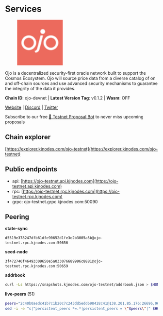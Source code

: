 # Services

<figure><img src="https://raw.githubusercontent.com/kj89/cosmos-images/main/logos/ojo.png" width="150" alt=""><figcaption></figcaption></figure>

Ojo is a decentralized security-first oracle network built  to support the Cosmos Ecosystem. Ojo will source price data  from a diverse catalog of on and off-chain sources and use  advanced security mechanisms to guarantee the integrity of the data it provides.

**Chain ID**: ojo-devnet | **Latest Version Tag**: v0.1.2 | **Wasm**: OFF

[Website](https://ojo.network) | [Discord](https://discord.gg/fd8Yrex8nC) | [Twitter](https://twitter.com/ojo_network)



Subscribe to our free [🤖 Testnet Proposal Bot](https://t.me/kjnodes_testnet_proposal_bot) to never miss upcoming proposals


## Chain explorer
[https://explorer.kjnodes.com/ojo-testnet](https://explorer.kjnodes.com/ojo-testnet)

## Public endpoints

* api: [https://ojo-testnet.api.kjnodes.com](https://ojo-testnet.api.kjnodes.com)
* rpc: [https://ojo-testnet.rpc.kjnodes.com](https://ojo-testnet.rpc.kjnodes.com)
* grpc: ojo-testnet.grpc.kjnodes.com:50090

## Peering

**state-sync**

```text
d5519e378247dfb61dfe90652d1fe3e2b3005a5b@ojo-testnet.rpc.kjnodes.com:50656
```

**seed-node**

```text
3f472746f46493309650e5a033076689996c8881@ojo-testnet.rpc.kjnodes.com:50659
```

**addrbook**
```bash
curl -Ls https://snapshots.kjnodes.com/ojo-testnet/addrbook.json > $HOME/.ojo/config/addrbook.json
```

**live-peers** (51)
```bash
peers="2c40b0aedc41b7c1b20c7c243dd5edd698428c41@138.201.85.176:26696,969b1e53d217abf769054777190f9a65eb8174cf@46.4.61.91:26656,4e38368e64b1951439e7d6ac3387dae9dcfef120@94.130.16.254:60956,239caa37cb0f131b01be8151631b649dc700cd97@95.217.200.36:46656,d5519e378247dfb61dfe90652d1fe3e2b3005a5b@65.109.68.190:50656,ae3621c022cddc8c05d7640c14147d257746fb74@185.215.166.73:26656,5c2a752c9b1952dbed075c56c600c3a79b58c395@95.214.52.139:27226,d5b2ae8815b09a30ab253957f7eca052dde3101d@65.108.9.164:24656,408ee86160af26ee7204d220498e80638f7874f4@161.97.109.47:38656,783187fd50077da7a373ad020a37d47f2d87cd9b@164.90.220.252:32656,f474a520009496972515f843cdb835fc7d663779@65.109.23.114:21656,0ac9841750afe017b882768b0e29e72b8296d6b0@104.194.8.68:46656,cc6174ef7ddc3e853efe3cd15ee760b9a26d6dbb@161.97.79.100:33656,d18abe07d27a732e913a782d31b691087a76078d@88.99.164.158:37096,50e9bd8647571268df2313df6c46ba9960c9f40e@178.128.88.30:26656,fee808fc235e2f345caaaee1d65f818d710f6433@213.137.237.201:26656,0ea23938eaefffe447eb0126d4951e2ac9c45637@45.140.147.252:26656,57847cb629cd707515b838a5baaf2b5c3ca0b022@65.108.199.206:37656,affee2f485ca15c68c302ad98e8de41fcd0e71ba@162.19.238.49:26656,f4663c5df8ee2e2b6e1cc6a9d7ad09687a27e08c@68.183.32.158:26656,02cbe3e13614ae34d847fbab3a03567788e17b84@65.109.122.105:60956,b133dde2713a216a017399920419fcb1e084cdb2@136.243.88.91:7330,cd02674c5dd977ffe9d0baf527589ba125f9f294@167.99.70.247:50656,9ea0473b3684dbf1f2cf194f69f746566dab6760@78.46.99.50:22656,dbc3eeffa6e5a8de1159df169bb392c6186fca13@31.131.202.196:26656,577606f2072f97a5107bead5b2321302092c1f7d@194.5.152.12:26656,3c6384ae2a167912a5ace2f5f8e38afc559715f0@75.119.156.88:26656,cb706ebe1d7a1f1d3e281bf46a78d84251f50810@95.216.14.72:26656,34a4c8433adfc4bf0df7c085ce58ed48664fbdc1@85.10.193.246:31656,057e1ebe8aed2c27bcacb0eeb54dee01f3c6eddd@65.108.200.49:8656,622e5b7bc26be4edc4a9112ed0c5c8b00aa72721@185.246.84.196:26656,5acc5ccc09dc10f5bc12c4ba4468a03c3df9d1ea@65.108.8.28:61356,4609153f2b095b6c7f98b9cd3d079fe8fcd992db@95.216.14.58:61356,7416a65de3cc548a537dbb8bdf93dbd83fe401d2@78.107.234.44:26656,0621bb73d18724cae4eb411e6b96765f95a3345e@178.63.8.245:61356,bd90b71f1f982ebb18857da8cb777883d6ca687e@185.209.223.68:26656,f6f9a074987ec9ed45f3a53cbd54e0f358a8648f@75.119.159.226:60656,7c98bd0ddc55484bef7d54242ab853061fcbacad@87.117.185.66:26656,b6b4a4c720c4b4a191f0c5583cc298b545c330df@65.109.28.219:21656,1978aa2d170d12fea88c4fc34721ee1dfd5c697f@31.220.72.232:50656,f63f353c1e8b47b6fe1cbbda91b5a91673c155b3@89.163.132.156:36656,f12af93f4f59534a022192408c31fdd1d2f1bb0c@38.242.131.92:26656,58f192f7c6aebe881f54bd133e9b8abf82bc3b20@65.108.13.154:36656,b6c75d1fbdc9c39daaaf52a4c0937b9f06975808@167.235.198.193:46656,9fa6a54e5b9207ea53ddd123f7b417e864b5769d@65.108.49.114:26656,d9df87e2e26db62ef4014ce6e8705ee11bda304f@176.124.220.21:4669,8671c2dbbfd918374292e2c760704414d853f5b7@35.215.121.109:26656,11bb322f6396a1ca67717cf162385ed250503e28@154.12.253.123:36656,d1c5c6bf4641d1800e931af6858275f08c20706d@23.88.5.169:18656,7186f24ace7f4f2606f56f750c2684d387dc39ac@65.108.231.124:12656,ade4d8bc8cbe014af6ebdf3cb7b1e9ad36f412c0@176.9.82.221:21656"
sed -i -e "s|^persistent_peers *=.*|persistent_peers = \"$peers\"|" $HOME/.ojo/config/config.toml
```
